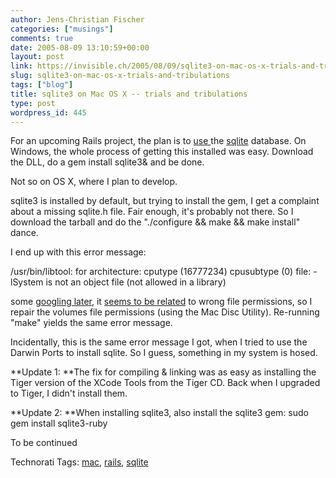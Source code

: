 ```yaml
---
author: Jens-Christian Fischer
categories: ["musings"]
comments: true
date: 2005-08-09 13:10:59+00:00
layout: post
link: https://invisible.ch/2005/08/09/sqlite3-on-mac-os-x-trials-and-tribulations/
slug: sqlite3-on-mac-os-x-trials-and-tribulations
tags: ["blog"]
title: sqlite3 on Mac OS X -- trials and tribulations
type: post
wordpress_id: 445
---
```



For an upcoming Rails project, the plan is to [use ](https://wiki.rubyonrails.com/rails/show/HowtoUseSQLite)the [sqlite](https://sqlite.org/) database. On  Windows, the whole process of getting this installed was easy. Download the DLL, do a gem install sqlite3& and be done.



Not so on OS X, where I plan to develop.



sqlite3 is installed by default, but trying to install the gem, I get a complaint about a missing sqlite.h file. Fair enough, it's probably not there. So I download the tarball and do the "./configure && make && make install" dance.



I end up with this error message:



/usr/bin/libtool: for architecture: cputype (16777234) cpusubtype (0) file: -lSystem is not an object file (not allowed in a library)



some [googling later](https://www.google.com/search?hl=de&client=safari&rls=de-de&q=mac+file%3A+-lSystem+is+not+an+object+file+%28not+allowed+in+a+library%29&btnG=Suche&lr=), it [seems to be related](https://gentoo-wiki.com/Gentoo_MacOS) to wrong file permissions, so I repair the volumes file permissions (using the Mac Disc Utility). Re-running "make" yields the same error message.



Incidentally, this is the same error message I got, when I tried to use the Darwin Ports to install sqlite. So I guess, something in my system is hosed.



**Update 1: **The fix for compiling & linking was as easy as installing the Tiger version of the XCode Tools from the Tiger CD. Back when I upgraded to Tiger, I didn't install them. 



**Update 2: **When installing sqlite3, also install the sqlite3 gem: sudo gem install sqlite3-ruby



To be continued





Technorati Tags: [mac](https://technorati.com/tag/mac), [rails](https://technorati.com/tag/rails), [sqlite](https://technorati.com/tag/sqlite)
